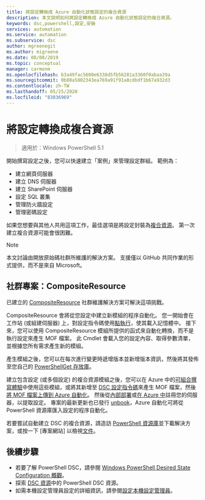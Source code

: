 ```yaml
---
title: 將設定轉換成 Azure 自動化狀態設定的複合資源
description: 本文說明如何將設定轉換成 Azure 自動化狀態設定的複合資源。
keywords: dsc,powershell,設定,安裝
services: automation
ms.service: automation
ms.subservice: dsc
author: mgreenegit
ms.author: migreene
ms.date: 08/08/2019
ms.topic: conceptual
manager: carmonm
ms.openlocfilehash: b3a49fac5600e6338d5fb56281a3360f0abaa39a
ms.sourcegitcommit: 0b80a5802343ea769a91f91a8cdbdf1b67a932d3
ms.contentlocale: zh-TW
ms.lasthandoff: 05/25/2020
ms.locfileid: "83836969"
---
```

# <a name="convert-configurations-to-composite-resources"></a>將設定轉換成複合資源

> 適用於：Windows PowerShell 5.1

開始撰寫設定之後，您可以快速建立「案例」來管理設定群組。
範例為：

- 建立網頁伺服器
- 建立 DNS 伺服器
- 建立 SharePoint 伺服器
- 設定 SQL 叢集
- 管理防火牆設定
- 管理密碼設定

如果您想要與其他人共用這項工作，最佳選項是將設定封裝為[複合資源](/powershell/scripting/dsc/resources/authoringresourcecomposite)。
第一次建立複合資源可能會很困難。

> [!NOTE]
> 本文討論由開放原始碼社群所維護的解決方案。
> 支援僅以 GitHub 共同作業的形式提供，而不是來自 Microsoft。

## <a name="community-project-compositeresource"></a>社群專案：CompositeResource

已建立的 [CompositeResource](https://github.com/microsoft/compositeresource) 社群維護解決方案可解決這項挑戰。

CompositeResource 會將從您設定中建立新模組的程序自動化。
您一開始會在工作站 (或組建伺服器) 上，對設定指令碼使用[點執行](https://blogs.technet.microsoft.com/heyscriptingguy/2010/08/10/how-to-reuse-windows-powershell-functions-in-scripts/)，使其載入記憶體中。
接下來，您可以使用 CompositeResource 模組所提供的函式來自動化轉換，而不是執行設定來產生 MOF 檔案。
此 Cmdlet 會載入您的設定內容、取得參數清單，並根據您所有需求產生新的模組。

產生模組之後，您可以在每次進行變更時遞增版本並新增版本資訊，然後將其發佈至您自己的 [PowerShellGet 存放庫](https://powershellexplained.com/2018-03-03-Powershell-Using-a-NuGet-server-for-a-PSRepository/?utm_source=blog&utm_medium=blog&utm_content=psscriptrepo)。

建立包含設定 (或多個設定) 的複合資源模組之後，您可以在 Azure 中的[可組合撰寫體驗](/azure/automation/compose-configurationwithcompositeresources)中使用這些模組，或將其新增至 [DSC 設定指令碼](/powershell/scripting/dsc/configurations/configurations)來產生 MOF 檔案，然後[將 MOF 檔案上傳到 Azure 自動化](/azure/automation/tutorial-configure-servers-desired-state#create-and-upload-a-configuration-to-azure-automation)。
然後從[內部部署](/azure/automation/automation-dsc-onboarding#onboarding-physicalvirtual-windows-machines-on-premises-or-in-a-cloud-other-than-azure-including-aws-ec2-instances)或[在 Azure 中](/azure/automation/automation-dsc-onboarding#onboarding-azure-vms)註冊您的伺服器，以提取設定。
專案的最新更新也已發行 [unbook](https://www.powershellgallery.com/packages?q=DscGallerySamples)，Azure 自動化可將從 PowerShell 資源庫匯入設定的程序自動化。

若要嘗試自動建立 DSC 的複合資源，請造訪 [PowerShell 資源庫](https://www.powershellgallery.com/packages/compositeresource/)並下載解決方案，或按一下 [專案網站] 以檢視[文件](https://github.com/microsoft/compositeresource)。

## <a name="next-steps"></a>後續步驟

- 若要了解 PowerShell DSC，請參閱 [Windows PowerShell Desired State Configuration 概觀](/powershell/scripting/dsc/overview/overview)。
- 探索 [DSC 資源](/powershell/scripting/dsc/resources/resources)中的 PowerShell DSC 資源。
- 如需本機設定管理員設定的詳細資訊，請參閱[設定本機設定管理員](/powershell/scripting/dsc/managing-nodes/metaconfig)。
